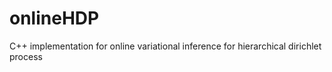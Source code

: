 onlineHDP
=========

C++ implementation  for online variational inference for hierarchical dirichlet process 
